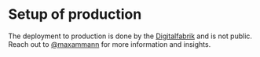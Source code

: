 # Setup of production

The deployment to production is done by the [Digitalfabrik](https://github.com/digitalfabrik/) and is not public.
Reach out to [@maxammann](https://github.com/maxammann/) for more information and insights.
